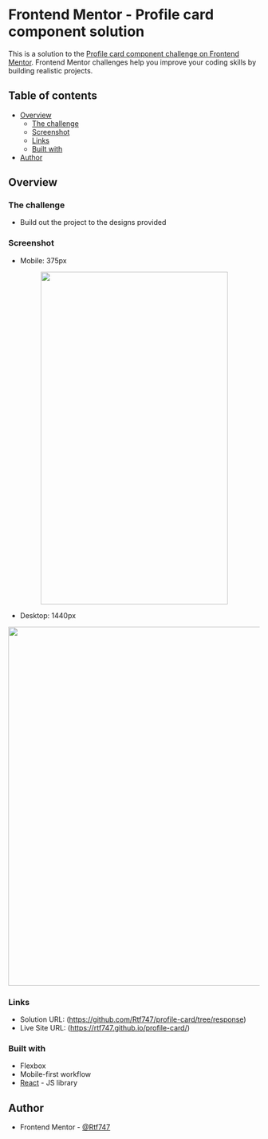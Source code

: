 # Frontend Mentor - Profile card component solution

This is a solution to the [Profile card component challenge on Frontend Mentor](https://www.frontendmentor.io/challenges/profile-card-component-cfArpWshJ). Frontend Mentor challenges help you improve your coding skills by building realistic projects. 

## Table of contents

- [Overview](#overview)
  - [The challenge](#the-challenge)
  - [Screenshot](#screenshot)
  - [Links](#links)
  - [Built with](#built-with)
- [Author](#author)


## Overview

### The challenge

- Build out the project to the designs provided

### Screenshot

- Mobile: 375px

<p align="center">
<img src="https://user-images.githubusercontent.com/10404257/148141888-c0cbfda2-80ca-4daa-9f4a-a194cf7b1d42.png" width="375" height="667">
<p/>
  
  
- Desktop: 1440px

<p align="center">
<img src="https://user-images.githubusercontent.com/10404257/148139994-2f253b93-47a0-48b1-af21-51a8505e9783.png" width="1440" height="720">
<p/>

### Links

- Solution URL: (https://github.com/Rtf747/profile-card/tree/response)
- Live Site URL: (https://rtf747.github.io/profile-card/)

### Built with

- Flexbox
- Mobile-first workflow
- [React](https://reactjs.org/) - JS library

## Author

- Frontend Mentor - [@Rtf747](https://www.frontendmentor.io/profile/Rtf747)
